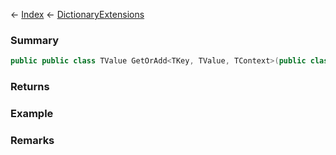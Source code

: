 ← [Index](Api-Index) ← [DictionaryExtensions](System.Collections.Generic.DictionaryExtensions)

### Summary

```csharp
public public class TValue GetOrAdd<TKey, TValue, TContext>(public class ConcurrentDictionary<TKey, TValue> dictionary, public class TKey key, public class TContext context, public sealed class Func<T1, T2, TResult> activator)
```

### Returns

### Example

### Remarks

